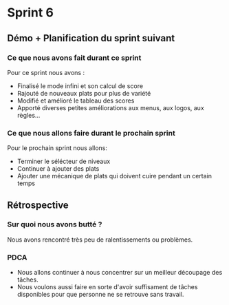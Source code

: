# Sprint 6

## Démo + Planification du sprint suivant

### Ce que nous avons fait durant ce sprint
Pour ce sprint nous avons :
* Finalisé le mode infini et son calcul de score
* Rajouté de nouveaux plats pour plus de variété
* Modifié et amélioré le tableau des scores
* Apporté diverses petites améliorations aux menus, aux logos, aux règles...

### Ce que nous allons faire durant le prochain sprint
Pour le prochain sprint nous allons:
* Terminer le sélécteur de niveaux
* Continuer à ajouter des plats
* Ajouter une mécanique de plats qui doivent cuire pendant un certain temps

## Rétrospective

### Sur quoi nous avons butté ?
Nous avons rencontré très peu de ralentissements ou problèmes.

### PDCA
* Nous allons continuer à nous concentrer sur un meilleur découpage des tâches.
* Nous voulons aussi faire en sorte d'avoir suffisament de tâches disponibles pour que personne ne se retrouve sans travail.